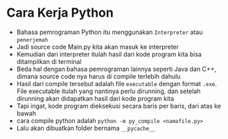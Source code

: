 # Cara Kerja Python

- Bahasa pemrograman Python itu menggunakan `Interpreter` atau `penerjemah`
- Jadi source code Main.py kita akan masuk ke interpreter
- Kemudian dari interpreter itulah hasil dari kode program kita bisa ditampilkan di terminal
- Beda hal dengan bahasa pemrograman lainnya seperti Java dan C++, dimana source code nya harus di compile terlebih dahulu
- Hasil dari compile tersebut adalah file `executable` dengan format `.exe`. File executable itulah yang nantinya perlu dirunning, dan setelah dirunning akan didapatkan hasil dari kode program kita
- Tapi ingat, kode program dieksekusi secara baris per baris, dari atas ke bawah
- cara compile python adalah `python -m py_compile <namafile.py>`
- Lalu akan dibuatkan folder bernama `__pycache__`
